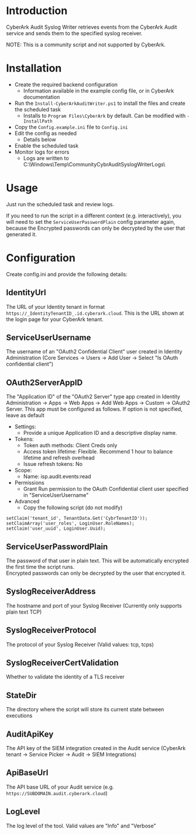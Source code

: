 # Introduction
CyberArk Audit Syslog Writer retrieves events from the CyberArk Audit service and sends them to the specified syslog receiver.

NOTE: This is a community script and not supported by CyberArk.

# Installation
- Create the required backend configuration
  - Information available in the example config file, or in CyberArk documentation
- Run the `Install-CyberArkAuditWriter.ps1` to install the files and create the scheduled task
  - Installs to `Program Files\CyberArk` by default. Can be modified with `-InstallPath`
- Copy the `Config.example.ini` file to `Config.ini`
- Edit the config as needed
  - Details below
- Enable the scheduled task
- Monitor logs for errors
  - Logs are written to C:\Windows\Temp\CommunityCybrAuditSyslogWriterLogs\

# Usage
Just run the scheduled task and review logs.

If you need to run the script in a different context (e.g. interactively), you will need to set the `ServiceUserPasswordPlain` config parameter again, because the Encrypted passwords can only be decrypted by the user that generated it.

# Configuration
Create config.ini and provide the following details:

## IdentityUrl
The URL of your Identity tenant in format `https://_IdentityTenantID_.id.cyberark.cloud`. This is the URL shown at the login page for your CyberArk tenant.

## ServiceUserUsername
The username of an "OAuth2 Confidential Client" user created in Identity Administration (Core Services -> Users -> Add User -> Select "Is OAuth confidential client")

## OAuth2ServerAppID
The "Application ID" of the "OAuth2 Server" type app created in Identity Administration -> Apps -> Web Apps -> Add Web Apps -> Custom -> OAuth2 Server.
This app must be configured as follows. If option is not specified, leave as default
- Settings:
  - Provide a unique Application ID and a descriptive display name.
- Tokens: 
  -   Token auth methods: Client Creds only
  -   Access token lifetime: Flexible. Recommend 1 hour to balance lifetime and refresh overhead
  -   Issue refresh tokens: No
- Scope:
  -   Name: isp.audit.events:read
- Permissions
  -   Grant Run permission to the OAuth Confidential client user specified in "ServiceUserUsername"
- Advanced
  - Copy the following script (do not modify)
```
setClaim('tenant_id', TenantData.Get('CybrTenantID'));
setClaimArray('user_roles', LoginUser.RoleNames);
setClaim('user_uuid', LoginUser.Uuid);
```

## ServiceUserPasswordPlain
The password of that user in plain text. This will be automatically encrypted the first time the script runs.  
Encrypted passwords can only be decrypted by the user that encrypted it.

## SyslogReceiverAddress
The hostname and port of your Syslog Receiver (Currently only supports plain text TCP)

## SyslogReceiverProtocol
The protocol of your Syslog Receiver (Valid values: tcp, tcps)

## SyslogReceiverCertValidation
Whether to validate the identity of a TLS receiver

## StateDir
The directory where the script will store its current state between executions

## AuditApiKey
The API key of the SIEM integration created in the Audit service (CyberArk tenant -> Service Picker -> Audit -> SIEM Integrations)

## ApiBaseUrl
The API base URL of your Audit service (e.g. `https://SUBDOMAIN.audit.cyberark.cloud`)

## LogLevel
The log level of the tool. Valid values are "Info" and "Verbose"